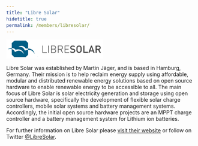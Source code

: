 ```yaml
---
title: "Libre Solar"
hidetitle: true
permalink: /members/libresolar/
---
```


![Libre Solar](/images/logo_libresolar.png)

Libre Solar was established by Martin Jäger, and is based in Hamburg, Germany. Their mission is to help reclaim energy supply using affordable, modular and distributed renewable energy solutions based on open source hardware to enable renewable energy to be accessible to all. The main focus of Libre Solar is solar electricity generation and storage using open source hardware, specifically the development of flexible solar charge controllers, mobile solar systems and battery management systems. Accordingly, the initial open source hardware projects are an MPPT charge controller and a battery management system for Lithium ion batteries.

<!--
Libre Solar is a Founding Member of the Open Energy Access Alliance, officially joining on DATE. The hardware products for the energy access sector that they have made available through the OEAA are:

1. Cloud Solar Charge Controller
-->

For further information on Libre Solar please [visit their website](https://libre.solar) or follow on Twitter [@LibreSolar](https://twitter.com/LibreSolar).
